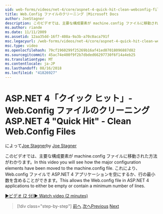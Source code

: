 ```yaml
---
uid: web-forms/videos/net-4/core/aspnet-4-quick-hit-clean-webconfig-files
title: Web.Config ファイルのクリーニング |Microsoft Docs
author: JoeStagner
description: このビデオでは、主要な構成要素が machine.config ファイルに移動された方法がわかります。 ASP.NET 4 アプリケーションの Web.config ファイルのことができます.
ms.author: riande
ms.date: 11/11/2009
ms.assetid: 12aa35dd-16f7-408a-9a3b-a70c0aca791f
msc.legacyurl: /web-forms/videos/net-4/core/aspnet-4-quick-hit-clean-webconfig-files
msc.type: video
ms.openlocfilehash: 79cf1960299f25269b16af41ed07018096887d82
ms.sourcegitcommit: 45ac74e400f9f2b7dbded66297730f6f14a4eb25
ms.translationtype: MT
ms.contentlocale: ja-JP
ms.lasthandoff: 08/16/2018
ms.locfileid: "41826927"
---
```

<a name="aspnet-4-quick-hit---clean-webconfig-files"></a><span data-ttu-id="8983f-104">ASP.NET 4「クイック ヒット」- Web.Config ファイルのクリーニング</span><span class="sxs-lookup"><span data-stu-id="8983f-104">ASP.NET 4 "Quick Hit" - Clean Web.Config Files</span></span>
====================
<span data-ttu-id="8983f-105">によって[Joe Stagner](https://github.com/JoeStagner)</span><span class="sxs-lookup"><span data-stu-id="8983f-105">by [Joe Stagner](https://github.com/JoeStagner)</span></span>

<span data-ttu-id="8983f-106">このビデオでは、主要な構成要素が machine.config ファイルに移動された方法がわかります。</span><span class="sxs-lookup"><span data-stu-id="8983f-106">In this video you will see how the major configuration elements have been moved to the machine.config file.</span></span> <span data-ttu-id="8983f-107">これにより、Web.config ファイルで ASP.NET 4 アプリケーションを空にするか、行の最小数を含めることができます。</span><span class="sxs-lookup"><span data-stu-id="8983f-107">This allows the Web.config file in ASP.NET 4 applications to either be empty or contain a minimum number of lines.</span></span>

[<span data-ttu-id="8983f-108">&#9654;ビデオ (2 分)</span><span class="sxs-lookup"><span data-stu-id="8983f-108">&#9654; Watch video (2 minutes)</span></span>](https://channel9.msdn.com/Blogs/ASP-NET-Site-Videos/aspnet-4-quick-hit-clean-webconfig-files)

> [!div class="step-by-step"]
> <span data-ttu-id="8983f-109">[前へ](aspnet-4-quick-hit-auto-start.md)
> [次へ](aspnet-4-quick-hit-predictable-client-ids.md)</span><span class="sxs-lookup"><span data-stu-id="8983f-109">[Previous](aspnet-4-quick-hit-auto-start.md)
[Next](aspnet-4-quick-hit-predictable-client-ids.md)</span></span>
